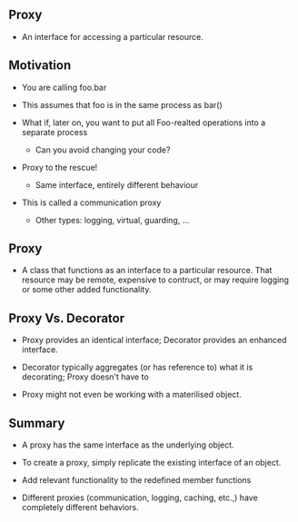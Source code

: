 ## Proxy
- An interface for accessing a particular resource.

## Motivation
- You are calling foo.bar

- This assumes that foo is in the same process as bar()

- What if, later on, you want to put all Foo-realted operations into a separate process
    - Can you avoid changing your code?

- Proxy to the rescue!
    - Same interface, entirely different behaviour

- This is called a communication proxy
    - Other types: logging, virtual, guarding, ...


## Proxy
- A class that functions as an interface to a particular resource. That
  resource may be remote, expensive to contruct, or may require logging
  or some other added functionality.

## Proxy Vs. Decorator
- Proxy provides an identical interface;
  Decorator provides an enhanced interface.

- Decorator typically aggregates (or has reference to) what it is decorating;
  Proxy doesn't have to

- Proxy might not even be working with a materilised object.

## Summary
- A proxy has the same interface as the underlying object.

- To create a proxy, simply replicate the existing interface of an object.

- Add relevant functionality to the redefined member functions

- Different proxies (communication, logging, caching, etc.,) have
  completely different behaviors.
